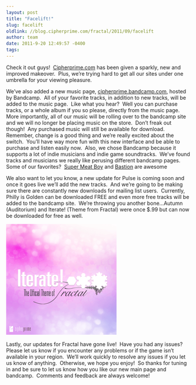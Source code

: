 ```yaml
---
layout: post
title: "Facelift!"
slug: facelift
oldlink: //blog.cipherprime.com/fractal/2011/09/facelift
author: team
date: 2011-9-20 12:49:57 -0400
tags: 
---
```


Check it out guys!  [Cipherprime.com](http://www.cipherprime.com "Cipherprime.com") has been given a sparkly, new and improved makeover.  Plus, we’re trying hard to get all our sites under one umbrella for your viewing pleasure.

We’ve also added a new music page, [cipherprime.bandcamp.com](http://cipherprime.bandcamp.com), hosted by Bandcamp.  All of your favorite tracks, in addition to new tracks, will be added to the music page.  Like what you hear?  Well you can purchase tracks, or a whole album if you so please, directly from the music page.  More importantly, all of our music will be rolling over to the bandcamp site and we will no longer be placing music on the store.  Don’t freak out though!  Any purchased music will still be available for download.  Remember, change is a good thing and we’re really excited about the switch.  You’ll have way more fun with this new interface and be able to purchase and listen easily now.  Also, we chose Bandcamp because it supports a lot of indie musicians and indie game soundtracks.  We’ve found tracks and musicians we really like perusing different bandcamp pages.  Some of our favorites?  [Super Meat Boy](http://dbsoundworks.bandcamp.com/album/super-meat-boy-soundtrack) and [Bastion](http://supergiantgames.bandcamp.com/) are awesome![![](/img/blog/michael-jackson-before-and-after-plastic-surgery.jpg "michael-jackson-before-and-after-plastic-surgery")](/img/blog/michael-jackson-before-and-after-plastic-surgery.jpg)

We also want to let you know, a new update for Pulse is coming soon and once it goes live we’ll add the new tracks.  And we’re going to be making sure there are constantly new downloads for mailing list users.  Currently, Philly is Golden can be downloaded FREE and even more free tracks will be added to the bandcamp site.  We’re throwing you another bone…Autumn (Auditorium) and Iterate! (Theme from Fractal) were once $.99 but can now be downloaded for free as well.

[![](/img/blog/fractal.png "fractal")](/img/blog/fractal.png)

Lastly, our updates for Fractal have gone live!  Have you had any issues?  Please let us know if you encounter any problems or if the game isn’t available in your region.  We’ll work quickly to resolve any issues if you let us know of anything.  Otherwise, we hope you enjoy!  So thanks for tuning in and be sure to let us know how you like our new main page and bandcamp.  Comments and feedback are always welcome!
